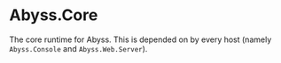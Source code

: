 # Abyss.Core
The core runtime for Abyss. This is depended on by every host (namely `Abyss.Console` and `Abyss.Web.Server`).
